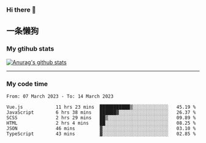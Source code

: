 ### Hi there 👋

## 一条懒狗
<!--
**kiss-me-quickly/kiss-me-quickly** is a ✨ _special_ ✨ repository because its `README.md` (this file) appears on your GitHub profile.

Here are some ideas to get you started:

- 🔭 I’m currently working on ...
- 🌱 I’m currently learning ...
- 👯 I’m looking to collaborate on ...
- 🤔 I’m looking for help with ...
- 💬 Ask me about ...
- 📫 How to reach me: ...
- 😄 Pronouns: ...
- ⚡ Fun fact: ...
-->


### My gtihub stats

[![Anurag's github stats](https://github-readme-stats.vercel.app/api?username=kiss-me-quickly)](https://github.com/anuraghazra/github-readme-stats)

***

### My code time

<!--START_SECTION:waka-->

```text
From: 07 March 2023 - To: 14 March 2023

Vue.js            11 hrs 23 mins  ███████████▒░░░░░░░░░░░░░   45.19 %
JavaScript        6 hrs 38 mins   ██████▓░░░░░░░░░░░░░░░░░░   26.37 %
SCSS              2 hrs 29 mins   ██▒░░░░░░░░░░░░░░░░░░░░░░   09.89 %
HTML              2 hrs 4 mins    ██░░░░░░░░░░░░░░░░░░░░░░░   08.25 %
JSON              46 mins         ▓░░░░░░░░░░░░░░░░░░░░░░░░   03.10 %
TypeScript        43 mins         ▓░░░░░░░░░░░░░░░░░░░░░░░░   02.85 %
```

<!--END_SECTION:waka-->

